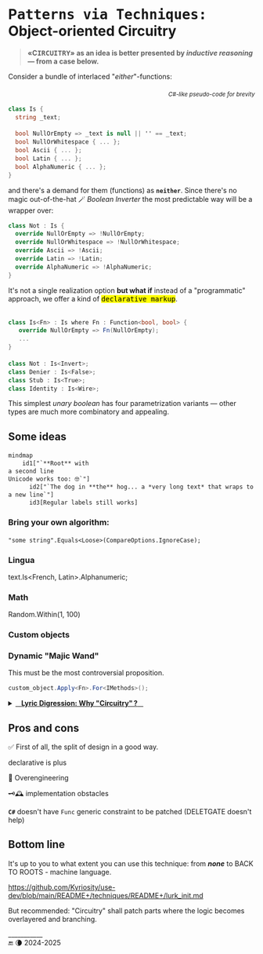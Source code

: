 # P<samp>atterns via Techniques:</samp> Object-oriented Circuitry

> __«C<samp>IRCUITRY</samp>» as an idea is better presented by _inductive reasoning_ &mdash; from a case below.__

Consider a bundle of interlaced "_either_"-functions:

<div align="right"><sub><i>C#-like pseudo-code for brevity</i></sub></div>

```csharp
class Is {
  string _text;

  bool NullOrEmpty => _text is null || '' == _text;
  bool NullOrWhitespace { ... };
  bool Ascii { ... };
  bool Latin { ... };
  bool AlphaNumeric { ... };
}

```

and there's a demand for them (functions) as **`neither`**. Since there's no magic out-of-the-hat 🪄 _Boolean Inverter_ the most predictable way will be a wrapper over:

```csharp
class Not : Is {
  override NullOrEmpty => !NullOrEmpty;
  override NullOrWhitespace => !NullOrWhitespace;
  override Ascii => !Ascii;
  override Latin => !Latin;
  override AlphaNumeric => !AlphaNumeric;
}
```

It's not a single realization option **but what if** instead of a "programmatic" approach, we offer a kind of <samp><mark>declarative markup</mark></samp>.

```csharp

class Is<Fn> : Is where Fn : Function<bool, bool> {
   override NullOrEmpty => Fn(NullOrEmpty);
   ...
}

class Not : Is<Invert>;
class Denier : Is<False>;
class Stub : Is<True>;
class Identity : Is<Wire>; 

```

This simplest _unary boolean_ has four parametrization variants &mdash; other types are much more combinatory and appealing.

## Some ideas 

```mermaid
mindmap
    id1["`**Root** with
a second line
Unicode works too: 🤓`"]
      id2["`The dog in **the** hog... a *very long text* that wraps to a new line`"]
      id3[Regular labels still works]
```



### Bring your own algorithm:

`"some string".Equals<Loose>(CompareOptions.IgnoreCase);`

### Lingua

text.Is<French, Latin>.Alphanumeric;

### Math 

Random<ALGORITHM>.Within(1, 100)

### Custom objects

### Dynamic "Majic Wand"

This must be the most controversial proposition.

```csharp
custom_object.Apply<Fn>.For<IMethods>();
```

<details><summary><a id="why-circuitry" /><ins>&nbsp;&nbsp;&nbsp;<b>Lyric Digression: Why "Circuitry"&thinsp;?</b>&nbsp;&nbsp;&nbsp;</ins></summary>

<table><tr valign="top"><td width="40%"><img alt="&nbsp;electrical circuit collage" src="../../../_rsc/img/illus/Circuitry.jpg" /></td><td>
  <p>You may have already grasped the similarities of the proposed solution to electric and electronic circuits and boards.</p>
  <ul>
  <li><code>Booleans</code> match logic gates .</li>
  <li><code>Numbers</code> &mdash; digital circuits.</li>
   <li><code>string</code> and classes are analogue electronics.</li>
  </ul>
  <p>Generic "markup" is like plugging elements on IO or onto circuits of a functional plate: direct, chaining, cascading, ...</p>
  <p>And the running code is the current. We are back to the roots.</p>
</td></tr>
</table>

\___________</details>

## Pros and cons

✅ First of all, the split of design in a good way.

declarative is plus

🛑 Overengineering

🗝️🕰️ implementation obstacles 

**`C#`** doesn't have `Func` generic constraint to be patched
 (DELETGATE doesn't help)

## Bottom line

It's up to you to what extent you can use this technique: from **_none_** to BACK TO ROOTS -  machine language.

https://github.com/Kyriosity/use-dev/blob/main/README+/techniques/README+/lurk_init.md

But recommended: "Circuitry" shall patch parts where the logic becomes overlayered and branching.

\___________\
🔚 🌘 2024-2025
